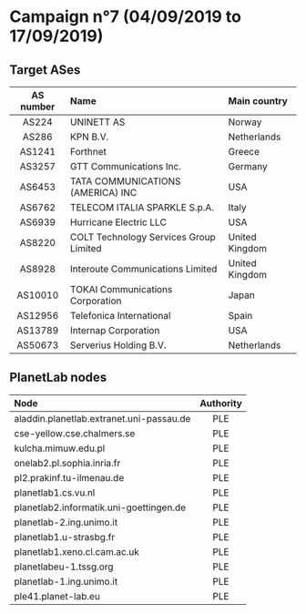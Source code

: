 # Campaign n°7 (04/09/2019 to 17/09/2019)

## Target ASes

|  AS number  |  Name                                  |  Main country  |
| :---------: | :------------------------------------- | :------------- |
| AS224       | UNINETT AS                             | Norway         |
| AS286       | KPN B.V.                               | Netherlands    |
| AS1241      | Forthnet                               | Greece         |
| AS3257      | GTT Communications Inc.                | Germany        |
| AS6453      | TATA COMMUNICATIONS (AMERICA) INC      | USA            |
| AS6762      | TELECOM ITALIA SPARKLE S.p.A.          | Italy          |
| AS6939      | Hurricane Electric LLC                 | USA            |
| AS8220      | COLT Technology Services Group Limited | United Kingdom |
| AS8928      | Interoute Communications Limited       | United Kingdom |
| AS10010     | TOKAI Communications Corporation       | Japan          |
| AS12956     | Telefonica International               | Spain          |
| AS13789     | Internap Corporation                   | USA            |
| AS50673     | Serverius Holding B.V.                 | Netherlands    |

## PlanetLab nodes

|  Node                                      |  Authority  |
| :----------------------------------------- | :---------: |
| aladdin.planetlab.extranet.uni-passau.de   | PLE         |
| cse-yellow.cse.chalmers.se                 | PLE         |
| kulcha.mimuw.edu.pl                        | PLE         |
| onelab2.pl.sophia.inria.fr                 | PLE         |
| pl2.prakinf.tu-ilmenau.de                  | PLE         |
| planetlab1.cs.vu.nl                        | PLE         |
| planetlab2.informatik.uni-goettingen.de    | PLE         |
| planetlab-2.ing.unimo.it                   | PLE         |
| planetlab1.u-strasbg.fr                    | PLE         |
| planetlab1.xeno.cl.cam.ac.uk               | PLE         |
| planetlabeu-1.tssg.org                     | PLE         |
| planetlab-1.ing.unimo.it                   | PLE         |
| ple41.planet-lab.eu                        | PLE         |
